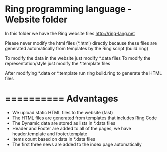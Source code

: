 Ring programming language - Website folder
==========================================

In this folder we have the Ring website files 
http://ring-lang.net

Please never modify the html files (*.html) directly because these files are generated
automatically from templates by the Ring script (build.ring)

To modify the data in the website just modify *.data files
To modify the representation/style just modify the *.template files

After modifying *.data or *.template run
ring build.ring to generate the HTML files 

==========
Advantages
==========

* We upload static HTML files to the website (fast)
* The HTML files are generated from templates that includes Ring Code
* The Dynamic data are stored as lists in *.data files
* Header and Footer are added to all of the pages, we have header.template and footer.template
* Items count based on data in *.data files
* The first three news are added to the index page automatically